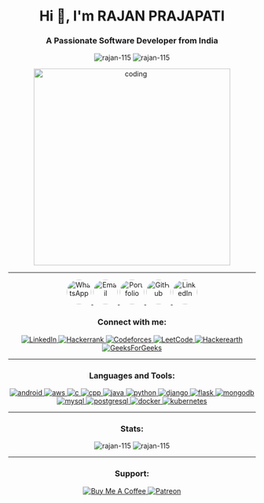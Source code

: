 <h1 align="center">Hi 👋, I'm RAJAN PRAJAPATI</h1>
<h3 align="center">A Passionate Software Developer from India</h3>



<p align="center">
  <img src="https://komarev.com/ghpvc/?username=rajan-115&label=Profile%20views&color=0e75b6&style=flat" alt="rajan-115" />
  <img src="https://img.shields.io/badge/Followers-60-blue?style=social" alt="rajan-115"/>
</p>


<p align="center">
  <img src="https://raw.githubusercontent.com/rajan-115/rajan-115/main/coding.gif" alt="coding" width="400"/>
</p>

---


<p align="center">
  <a href="https://wa.me/9545993850" target="_blank">
    <img src="https://img.icons8.com/ios-filled/50/25D366/whatsapp.png" alt="WhatsApp" style="border-radius: 50%; width: 50px; height: 50px; transition: transform 0.3s;" onmouseover="this.style.transform='scale(1.1)'" onmouseout="this.style.transform='scale(1)'"/>
  </a>
  <a href="mailto:rajanrp115@gmail.com" target="_blank">
    <img src="https://img.icons8.com/ios-filled/50/D14836/gmail.png" alt="Email" style="border-radius: 50%; width: 50px; height: 50px; transition: transform 0.3s;" onmouseover="this.style.transform='scale(1.1)'" onmouseout="this.style.transform='scale(1)'"/>
  </a>
  <a href="https://https://rajan-115.github.io/Portfolio/" target="_blank">
    <img src="https://img.icons8.com/ios-filled/50/000000/portfolio.png" alt="Portfolio" style="border-radius: 50%; width: 50px; height: 50px; transition: transform 0.3s;" onmouseover="this.style.transform='scale(1.1)'" onmouseout="this.style.transform='scale(1)'"/>
  </a>
  <a href="https://github.com/rajan-115" target="_blank">
    <img src="https://img.icons8.com/ios-filled/50/000000/github.png" alt="GitHub" style="border-radius: 50%; width: 50px; height: 50px; transition: transform 0.3s;" onmouseover="this.style.transform='scale(1.1)'" onmouseout="this.style.transform='scale(1)'"/>
  </a>
  <a href="https://www.linkedin.com/in/rajanrp115/" target="_blank">
    <img src="https://img.icons8.com/ios-filled/50/0A66C2/linkedin.png" alt="LinkedIn" style="border-radius: 50%; width: 50px; height: 50px; transition: transform 0.3s;" onmouseover="this.style.transform='scale(1.1)'" onmouseout="this.style.transform='scale(1)'"/>
  </a>
</p>
<h3 align="center">Connect with me:</h3>
<p align="center">
  <a href="https://linkedin.com/in/rajanrp115" target="_blank">
    <img src="https://img.shields.io/badge/-LinkedIn-%230077B5?style=for-the-badge&logo=linkedin&logoColor=white" alt="LinkedIn"/>
  </a>
  <a href="https://www.hackerrank.com/rajanrp115" target="_blank">
    <img src="https://img.shields.io/badge/-Hackerrank-%23F37626?style=for-the-badge&logo=hackerrank&logoColor=white" alt="Hackerrank"/>
  </a>
  <a href="https://codeforces.com/profile/rajanprajapati" target="_blank">
    <img src="https://img.shields.io/badge/-Codeforces-%230A0A0A?style=for-the-badge&logo=codeforces&logoColor=white" alt="Codeforces"/>
  </a>
  <a href="https://www.leetcode.com/rajanprajapati" target="_blank">
    <img src="https://img.shields.io/badge/-LeetCode-%23FFA116?style=for-the-badge&logo=leetcode&logoColor=white" alt="LeetCode"/>
  </a>
  <a href="https://www.hackerearth.com/rajanprajapati" target="_blank">
    <img src="https://img.shields.io/badge/-Hackerearth-%233D85C6?style=for-the-badge&logo=hackerearth&logoColor=white" alt="Hackerearth"/>
  </a>
  <a href="https://auth.geeksforgeeks.org/user/rajanrp115" target="_blank">
    <img src="https://img.shields.io/badge/-GeeksForGeeks-%2335A854?style=for-the-badge&logo=geeksforgeeks&logoColor=white" alt="GeeksForGeeks"/>
  </a>
</p>

---

<h3 align="center">Languages and Tools:</h3>
<p align="center"> 
  <a href="https://developer.android.com" target="_blank">
    <img src="https://img.icons8.com/color/48/000000/android-os.png" alt="android"/>
  </a>
  <a href="https://aws.amazon.com" target="_blank">
    <img src="https://img.icons8.com/color/48/000000/amazon-web-services.png" alt="aws"/>
  </a>
  <a href="https://www.cprogramming.com/" target="_blank">
    <img src="https://img.icons8.com/color/48/000000/c-programming.png" alt="c"/>
  </a>
  <a href="https://www.w3schools.com/cpp/" target="_blank">
    <img src="https://img.icons8.com/color/48/000000/c-plus-plus-logo.png" alt="cpp"/>
  </a>
    <a href="https://www.java.com" target="_blank">
    <img src="https://img.icons8.com/color/48/000000/java-coffee-cup-logo.png" alt="java"/>
  </a>
  <a href="https://www.python.org" target="_blank">
    <img src="https://img.icons8.com/color/48/000000/python.png" alt="python"/>
  </a>
  <a href="https://www.djangoproject.com/" target="_blank">
    <img src="https://img.icons8.com/color/48/000000/django.png" alt="django"/>
  </a>
  <a href="https://www.flask.io/" target="_blank">
    <img src="https://img.icons8.com/color/48/000000/flask.png" alt="flask"/>
  </a>
  <a href="https://www.mongodb.com/" target="_blank">
    <img src="https://img.icons8.com/color/48/000000/mongodb.png" alt="mongodb"/>
  </a>
  <a href="https://www.mysql.com/" target="_blank">
    <img src="https://img.icons8.com/color/48/000000/mysql-logo.png" alt="mysql"/>
  </a>
  <a href="https://www.postgresql.org/" target="_blank">
    <img src="https://img.icons8.com/color/48/000000/postgresql.png" alt="postgresql"/>
  </a>
  <a href="https://www.docker.com/" target="_blank">
    <img src="https://img.icons8.com/color/48/000000/docker.png" alt="docker"/>
  </a>
  <a href="https://www.kubernetes.io/" target="_blank">
    <img src="https://img.icons8.com/color/48/000000/kubernetes.png" alt="kubernetes"/>
  </a>
</p>

---

<h3 align="center">Stats:</h3>
<p align="center">
  <img src="https://github-readme-stats.vercel.app/api?username=rajan-115&show_icons=true&theme=radical" alt="rajan-115"/>
  <img src="https://github-readme-streak-stats.herokuapp.com/?user=rajan-115&theme=radical" alt="rajan-115"/>
</p>

---

<h3 align="center">Support:</h3>
<p align="center">
  <a href="https://www.buymeacoffee.com/rajanrp115" target="_blank">
    <img src="https://img.shields.io/badge/-Buy%20Me%20A%20Coffee-%23FF69B4?style=for-the-badge&logo=buy-me-a-coffee&logoColor=white" alt="Buy Me A Coffee"/>
  </a>
  <a href="https://www.patreon.com/rajanrp115" target="_blank">
    <img src="https://img.shields.io/badge/-Patreon-%23FFC67D?style=for-the-badge&logo=patreon&logoColor=white" alt="Patreon"/>
  </a>
</p>
